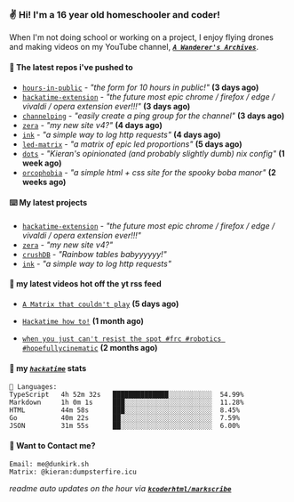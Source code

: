 ### ✌️ Hi! I'm a 16 year old homeschooler and coder!

When I'm not doing school or working on a project, I enjoy flying drones and making videos on my YouTube channel, [**_`A Wanderer's Archives`_**](https://youtube.com/@wanderer.archives).

#### 👷 The latest repos i've pushed to

- [`hours-in-public`](https://github.com/kcoderhtml/hours-in-public) - _"the form for 10 hours in public!"_ **(3 days ago)**
- [`hackatime-extension`](https://github.com/kcoderhtml/hackatime-extension) - _"the future most epic chrome / firefox / edge / vivaldi / opera extension ever!!!"_ **(3 days ago)**
- [`channelping`](https://github.com/kcoderhtml/channelping) - _"easily create a ping group for the channel"_ **(3 days ago)**
- [`zera`](https://github.com/kcoderhtml/zera) - _"my new site v4?"_ **(4 days ago)**
- [`ink`](https://github.com/kcoderhtml/ink) - _"a simple way to log http requests"_ **(4 days ago)**
- [`led-matrix`](https://github.com/kcoderhtml/led-matrix) - _"a matrix of epic led proportions"_ **(5 days ago)**
- [`dots`](https://github.com/kcoderhtml/dots) - _"Kieran's opinionated (and probably slightly dumb) nix config"_ **(1 week ago)**
- [`orcophobia`](https://github.com/kcoderhtml/orcophobia) - _"a simple html + css site for the spooky boba manor"_ **(2 weeks ago)**

#### ⌨️ My latest projects

- [`hackatime-extension`](https://github.com/kcoderhtml/hackatime-extension) - _"the future most epic chrome / firefox / edge / vivaldi / opera extension ever!!!"_
- [`zera`](https://github.com/kcoderhtml/zera) - _"my new site v4?"_
- [`crushDB`](https://github.com/kcoderhtml/crushDB) - _"Rainbow tables babyyyyyy!"_
- [`ink`](https://github.com/kcoderhtml/ink) - _"a simple way to log http requests"_

#### 🍿 my latest videos hot off the yt rss feed

- [`A Matrix that couldn't play`](https://www.youtube.com/watch?v=NodwjZF7uZw) **(5 days ago)**

- [`Hackatime how to!`](https://www.youtube.com/watch?v=eKoD9yyr1To) **(1 month ago)**

- [`when you just can't resist the spot #frc #robotics #hopefullycinematic`](https://www.youtube.com/watch?v=Y7SZ_TDleGM) **(2 months ago)**



#### 📡 my [_`hackatime`_](https://waka.hackclub.com) stats

```text
💾 Languages:
TypeScript   4h 52m 32s   ██████████████░░░░░░░░░░░  54.99%
Markdown     1h 0m 1s     ███░░░░░░░░░░░░░░░░░░░░░░  11.28%
HTML         44m 58s      ███░░░░░░░░░░░░░░░░░░░░░░  8.45%
Go           40m 22s      ██░░░░░░░░░░░░░░░░░░░░░░░  7.59%
JSON         31m 55s      ██░░░░░░░░░░░░░░░░░░░░░░░  6.00%
```

#### 📮 Want to Contact me?

```text
Email: me@dunkirk.sh
Matrix: @kieran:dumpsterfire.icu
```

_readme auto updates on the hour via [**`kcoderhtml/markscribe`**](https://github.com/kcoderhtml/markscribe)_